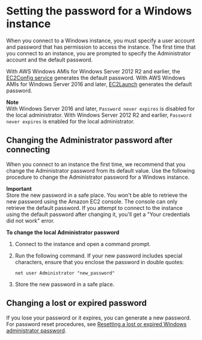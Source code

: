 # Setting the password for a Windows instance<a name="ec2-windows-passwords"></a>

When you connect to a Windows instance, you must specify a user account and password that has permission to access the instance\. The first time that you connect to an instance, you are prompted to specify the Administrator account and the default password\.

With AWS Windows AMIs for Windows Server 2012 R2 and earlier, the [EC2Config service](ec2config-service.md) generates the default password\. With AWS Windows AMIs for Windows Server 2016 and later, [EC2Launch](ec2launch.md) generates the default password\.

**Note**  
With Windows Server 2016 and later, `Password never expires` is disabled for the local administrator\. With Windows Server 2012 R2 and earlier, `Password never expires` is enabled for the local administrator\.

## Changing the Administrator password after connecting<a name="change-admin-password"></a>

When you connect to an instance the first time, we recommend that you change the Administrator password from its default value\. Use the following procedure to change the Administrator password for a Windows instance\.

**Important**  
Store the new password in a safe place\. You won't be able to retrieve the new password using the Amazon EC2 console\. The console can only retrieve the default password\. If you attempt to connect to the instance using the default password after changing it, you'll get a "Your credentials did not work" error\.

**To change the local Administrator password**

1. Connect to the instance and open a command prompt\.

1. Run the following command\. If your new password includes special characters, ensure that you enclose the password in double quotes:

   ```
   net user Administrator "new_password"
   ```

1. Store the new password in a safe place\.

## Changing a lost or expired password<a name="change-lost-expired-password"></a>

If you lose your password or it expires, you can generate a new password\. For password reset procedures, see [Resetting a lost or expired Windows administrator password](ResettingAdminPassword.md)\.